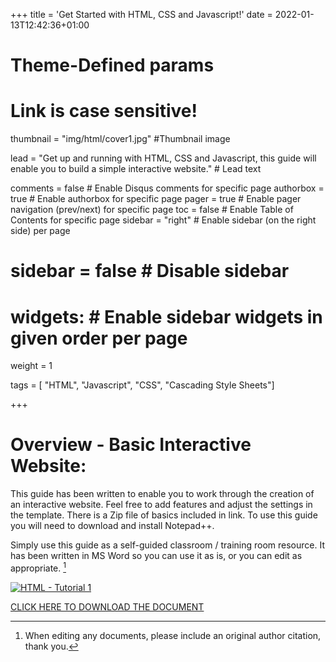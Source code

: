 +++
title = 'Get Started with HTML, CSS and Javascript!'
date = 2022-01-13T12:42:36+01:00

# Theme-Defined params
# Link is case sensitive!
thumbnail = "img/html/cover1.jpg" #Thumbnail image

lead = "Get up and running with HTML, CSS and Javascript, this guide will enable you to build a simple interactive website." # Lead text

comments = false # Enable Disqus comments for specific page
authorbox = true # Enable authorbox for specific page
pager = true # Enable pager navigation (prev/next) for specific page
toc = false # Enable Table of Contents for specific page
sidebar = "right" # Enable sidebar (on the right side) per page
# sidebar = false # Disable sidebar 
# widgets: # Enable sidebar widgets in given order per page
weight = 1

tags = [ "HTML", "Javascript", "CSS", "Cascading Style Sheets"]


+++

<!-- Add lots of text here or the "Read More" button will not display!!-->
# Overview - Basic Interactive Website:
This guide has been written to enable you to work through the creation of an interactive website.  Feel free to add features and adjust the settings in the template.  There is a Zip file of basics included in link.  To use this guide you will need to download and install Notepad++.  

Simply use this guide as a self-guided classroom / training room resource.  It has been written in MS Word so you can use it as is, or you can edit  as appropriate. [^*]

[![HTML - Tutorial 1](/img/html/cover1.jpg)](https://drive.google.com/drive/folders/155PSFUrYyz902cUlvVjJBzlLJug-zMQ6?usp=sharing)

[CLICK HERE TO DOWNLOAD THE DOCUMENT](https://drive.google.com/drive/folders/155PSFUrYyz902cUlvVjJBzlLJug-zMQ6?usp=sharing)

[^*]: When editing any documents, please include an original author citation, thank you. 




